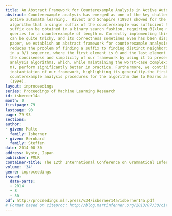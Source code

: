 ```yaml
---
title: An Abstract Framework for Counterexample Analysis in Active Automata Learning
abstract: Counterexample analysis has emerged as one of the key challenges in Angluin-style
  active automata learning.  Rivest and Schapire (1993) showed for the \mathrmL^*
  algorithm that a single suffix of the counterexample was sufficient to ensure progress.  This
  suffix can be obtained in a binary search fashion, requiring Θ(\log m) membership
  queries for a counterexample of length m. Correctly implementing this algorithm
  can be quite tricky, and its correctness sometimes even has been disputed. In this
  paper, we establish an abstract framework for counterexample analysis, which basically
  reduces the problem of finding a suffix to finding distinct neighboring elements
  in a 0/1 sequence, where the first element is 0 and the last element is 1. We demonstrate
  the conciseness and simplicity of our framework by using it to present new counterexample
  analysis algorithms, which, while maintaining the worst-case complexity of O(\log
  m), perform significantly better in practice. Furthermore, we contribute—in a second
  instantiation of our framework, highlighting its generality—the first sublinear
  counterexample analysis procedures for the algorithm due to Kearns and Vazirani
  (1994).
layout: inproceedings
series: Proceedings of Machine Learning Research
id: isberner14a
month: 0
firstpage: 79
lastpage: 93
page: 79-93
sections: 
author:
- given: Malte
  family: Isberner
- given: Bernhard
  family: Steffen
date: 2014-08-30
address: Kyoto, Japan
publisher: PMLR
container-title: The 12th International Conference on Grammatical Inference
volume: '34'
genre: inproceedings
issued:
  date-parts:
  - 2014
  - 8
  - 30
pdf: http://proceedings.mlr.press/v34/isberner14a/isberner14a.pdf
# Format based on citeproc: http://blog.martinfenner.org/2013/07/30/citeproc-yaml-for-bibliographies/
---
```

